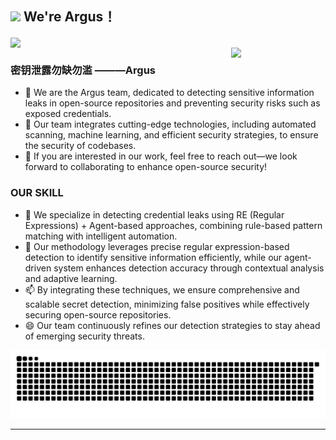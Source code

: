 <!--
**xingerazi/xingerazi** is a ✨ _special_ ✨ repository because its `README.md` (this file) appears on your GitHub profile.

Here are some ideas to get you started:

- 🔭 I’m currently working on ...
- 🌱 I’m currently learning ..
- 👯 I’m looking to collaborate on ...
- 🤔 I’m looking for help with ...
- 💬 Ask me about ...
- 📫 How to reach me: ...
- 😄 Pronouns: ...
- ⚡ Fun fact: ...
-->

## <img src="https://emojis.slackmojis.com/emojis/images/1643514974/10003/catjam.gif?1643514974" width="30"/>  We're Argus！

<img align="center" src="https://cardivo.vercel.app/api?name=Argus&description=Argus团队---使用agents进行密钥泄露检测&image=https://avatars.githubusercontent.com/xingerazi&usqp=CAU&backgroundColor=%23ecf0f1&github=xingerazi&pattern=ticTacToe&colorPattern=%23eaeaea&site=Regards%20by%20xingerazi"/>

<div>
  <img align="right" width="30%" src="https://emojis.slackmojis.com/emojis/images/1701760410/79920/santacatq.png?1701760410">
</div>


<h3 align="left">密钥泄露勿缺勿滥 ———Argus</h3>

- 🔭 We are the Argus team, dedicated to detecting sensitive information leaks in open-source repositories and preventing security risks such as exposed credentials.
- 🌱 Our team integrates cutting-edge technologies, including automated scanning, machine learning, and efficient security strategies, to ensure the security of codebases. 
- 👯 If you are interested in our work, feel free to reach out—we look forward to collaborating to enhance open-source security!

<h3 align="left">OUR SKILL </h3>

- 🤔 We specialize in detecting credential leaks using RE (Regular Expressions) + Agent-based approaches, combining rule-based pattern matching with intelligent automation. 
- 💬 Our methodology leverages precise regular expression-based detection to identify sensitive information efficiently, while our agent-driven system enhances detection accuracy through contextual analysis and adaptive learning.
- 📫 By integrating these techniques, we ensure comprehensive and scalable secret detection, minimizing false positives while effectively securing open-source repositories.
- 😄  Our team continuously refines our detection strategies to stay ahead of emerging security threats.

<picture>
  <source media="(prefers-color-scheme: dark)" srcset="https://raw.githubusercontent.com/xingerazi/xingerazi/output/github-contribution-grid-snake-dark.svg">
  <source media="(prefers-color-scheme: light)" srcset="https://raw.githubusercontent.com/xingerazi/xingerazi/output/github-contribution-grid-snake.svg">
  <img alt="github contribution grid snake animation" src="https://raw.githubusercontent.com/xingerazi/xingerazi/output/github-contribution-grid-snake.svg">
</picture>

----------------------------------------------------------
